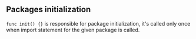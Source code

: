 ## Packages initialization

`func init() {}` is responsible for package initialization, it's called only once when import statement for the given package is called.
